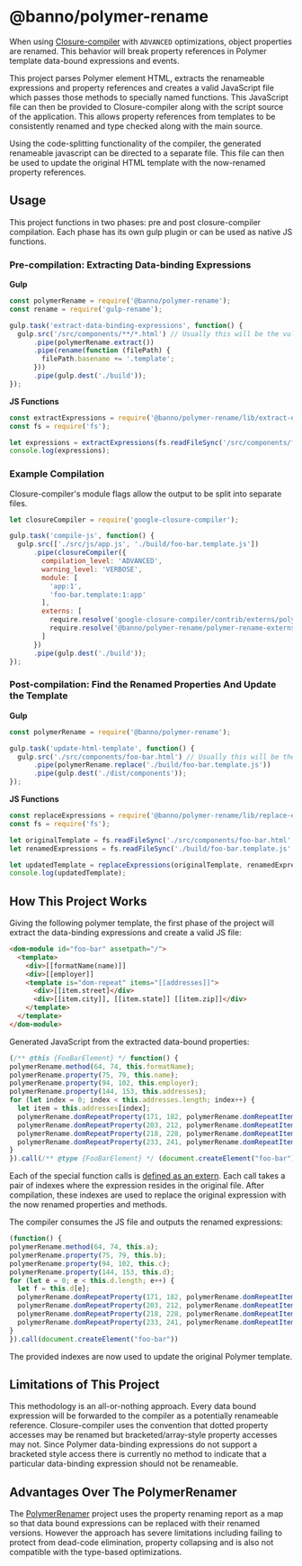 # @banno/polymer-rename

When using [Closure-compiler](https://developers.google.com/closure/compiler) with `ADVANCED` optimizations,
object properties are renamed. This behavior will break property references in Polymer template data-bound
expressions and events.

This project parses Polymer element HTML, extracts the renameable expressions and property references and creates
a valid JavaScript file which passes those methods to specially named functions. This JavaScript file can then be
provided to Closure-compiler along with the script source of the application. This allows property references from
templates to be consistently renamed and type checked along with the main source.

Using the code-splitting functionality of the compiler, the generated renameable javascript can be directed to a
separate file. This file can then be used to update the original HTML template with the now-renamed property references.

## Usage

This project functions in two phases: pre and post closure-compiler compilation. Each phase has its own gulp plugin
or can be used as native JS functions.

### Pre-compilation: Extracting Data-binding Expressions

**Gulp**

```js
const polymerRename = require('@banno/polymer-rename');
const rename = require('gulp-rename');

gulp.task('extract-data-binding-expressions', function() {
  gulp.src('/src/components/**/*.html') // Usually this will be the vulcanized file
      .pipe(polymerRename.extract())
      .pipe(rename(function (filePath) {
        filePath.basename += '.template';
      }))
      .pipe(gulp.dest('./build'));
});
```

**JS Functions**

```js
const extractExpressions = require('@banno/polymer-rename/lib/extract-expressions');
const fs = require('fs');

let expressions = extractExpressions(fs.readFileSync('/src/components/foo-bar.html', {encoding: 'utf8'}));
console.log(expressions);
```

### Example Compilation

Closure-compiler's module flags allow the output to be split into separate files.

```js
let closureCompiler = require('google-closure-compiler');

gulp.task('compile-js', function() {
  gulp.src(['./src/js/app.js', './build/foo-bar.template.js'])
      .pipe(closureCompiler({
        compilation_level: 'ADVANCED',
        warning_level: 'VERBOSE',
        module: [
          'app:1',
          'foo-bar.template:1:app'
        ],
        externs: [
          require.resolve('google-closure-compiler/contrib/externs/polymer-1.0.js'), //someday this will be true :)
          require.resolve('@banno/polymer-rename/polymer-rename-externs.js')
        ]
      })
      .pipe(gulp.dest('./build'));
});
```

### Post-compilation: Find the Renamed Properties And Update the Template

**Gulp**

```js
const polymerRename = require('@banno/polymer-rename');

gulp.task('update-html-template', function() {
  gulp.src('./src/components/foo-bar.html') // Usually this will be the vulcanized file
      .pipe(polymerRename.replace('./build/foo-bar.template.js'))
      .pipe(gulp.dest('./dist/components'));
});
```

**JS Functions**

```js
const replaceExpressions = require('@banno/polymer-rename/lib/replace-expressions');
const fs = require('fs');

let originalTemplate = fs.readFileSync('./src/components/foo-bar.html', {encoding: 'utf8'});
let renamedExpressions = fs.readFileSync('./build/foo-bar.template.js', {encoding: 'utf8'});

let updatedTemplate = replaceExpressions(originalTemplate, renamedExpressions);
console.log(updatedTemplate);
```

## How This Project Works

Giving the following polymer template, the first phase of the project will extract the
data-binding expressions and create a valid JS file:

```html
<dom-module id="foo-bar" assetpath="/">
  <template>
    <div>[[formatName(name)]]
    <div>[[employer]]
    <template is="dom-repeat" items="[[addresses]]">
      <div>[[item.street]</div>
      <div>[[item.city]], [[item.state]] [[item.zip]]</div>
    </template>
  </template>
</dom-module>
```

Generated JavaScript from the extracted data-bound properties:

```js
(/** @this {FooBarElement} */ function() {
polymerRename.method(64, 74, this.formatName);
polymerRename.property(75, 79, this.name);
polymerRename.property(94, 102, this.employer);
polymerRename.property(144, 153, this.addresses);
for (let index = 0; index < this.addresses.length; index++) {
  let item = this.addresses[index];
  polymerRename.domRepeatProperty(171, 182, polymerRename.domRepeatItem(item), item.street);
  polymerRename.domRepeatProperty(203, 212, polymerRename.domRepeatItem(item), item.city);
  polymerRename.domRepeatProperty(218, 228, polymerRename.domRepeatItem(item), item.state);
  polymerRename.domRepeatProperty(233, 241, polymerRename.domRepeatItem(item), item.zip);
}
}).call(/** @type {FooBarElement} */ (document.createElement("foo-bar")))
```
Each of the special function calls is [defined as an extern](polymer-rename-externs.js). Each call takes a pair of
indexes where the expression resides in the original file. After compilation, these indexes are used to replace the
original expression with the now renamed properties and methods.

The compiler consumes the JS file and outputs the renamed expressions:

```js
(function() {
polymerRename.method(64, 74, this.a);
polymerRename.property(75, 79, this.b);
polymerRename.property(94, 102, this.c);
polymerRename.property(144, 153, this.d);
for (let e = 0; e < this.d.length; e++) {
  let f = this.d[e];
  polymerRename.domRepeatProperty(171, 182, polymerRename.domRepeatItem(f), f.g);
  polymerRename.domRepeatProperty(203, 212, polymerRename.domRepeatItem(f), f.h);
  polymerRename.domRepeatProperty(218, 228, polymerRename.domRepeatItem(f), f.i);
  polymerRename.domRepeatProperty(233, 241, polymerRename.domRepeatItem(f), f.j);
}
}).call(document.createElement("foo-bar"))
```

The provided indexes are now used to update the original Polymer template.

## Limitations of This Project

This methodology is an all-or-nothing approach. Every data bound expression will be forwarded to the compiler as a
potentially renameable reference. Closure-compiler uses the convention that dotted property accesses may be renamed
but bracketed/array-style property accesses may not. Since Polymer data-binding expressions do not support a bracketed
style access there is currently no method to indicate that a particular data-binding expression should not be
renameable.

## Advantages Over The PolymerRenamer

The [PolymerRenamer](https://github.com/polymerlabs/polymerrenamer) project uses the property renaming report as a map
so that data bound expressions can be replaced with their renamed versions. However the approach has severe limitations
including failing to protect from dead-code elimination, property collapsing and is also not compatible with the
type-based optimizations.
